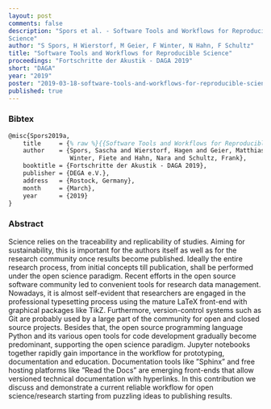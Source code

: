 ```yaml
---
layout: post
comments: false
description: "Spors et al. - Software Tools and Workflows for Reproducible
Science"
author: "S Spors, H Wierstorf, M Geier, F Winter, N Hahn, F Schultz"
title: "Software Tools and Workflows for Reproducible Science"
proceedings: "Fortschritte der Akustik - DAGA 2019"
short: "DAGA"
year: "2019"
poster: "2019-03-18-software-tools-and-workflows-for-reproducible-science-poster.pdf"
published: true
---
```


### Bibtex

```latex
@misc{Spors2019a,
    title     = {% raw %}{{Software Tools and Workflows for Reproducible Science}}{% endraw %},
    author    = {Spors, Sascha and Wierstorf, Hagen and Geier, Matthias and
                 Winter, Fiete and Hahn, Nara and Schultz, Frank},
    booktitle = {Fortschritte der Akustik - DAGA 2019},
    publisher = {DEGA e.V.},
    address   = {Rostock, Germany},
    month     = {March},
    year      = {2019}
}
```

### Abstract

Science relies on the traceability and replicability of studies. Aiming for
sustainability, this is important for the authors itself as well as for the
research community once results become published. Ideally the entire research
process, from initial concepts till publication, shall be performed under the
open science paradigm. Recent efforts in the open source software community led
to convenient tools for research data management. Nowadays, it is almost
self-evident that researchers are engaged in the professional typesetting
process using the mature LaTeX front-end with graphical packages like TikZ.
Furthermore, version-control systems such as Git are probably used by a large
part of the community for open and closed source projects. Besides that, the
open source programming language Python and its various open tools for code
development gradually become predominant, supporting the open science paradigm.
Jupyter notebooks together rapidly gain importance in the workflow for
prototyping, documentation and education. Documentation tools like ”Sphinx” and
free hosting platforms like ”Read the Docs” are emerging front-ends that allow
versioned technical documentation with hyperlinks. In this contribution we
discuss and demonstrate a current reliable workflow for open science/research
starting from puzzling ideas to publishing results.
